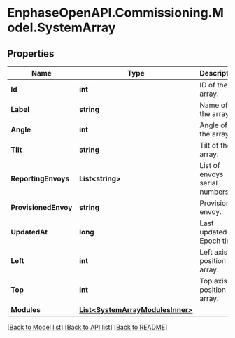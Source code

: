 # EnphaseOpenAPI.Commissioning.Model.SystemArray

## Properties

Name | Type | Description | Notes
------------ | ------------- | ------------- | -------------
**Id** | **int** | ID of the array. | [optional] 
**Label** | **string** | Name of the array. | [optional] 
**Angle** | **int** | Angle of the array. | [optional] 
**Tilt** | **string** | Tilt of the array. | [optional] 
**ReportingEnvoys** | **List&lt;string&gt;** | List of envoys serial numbers. | [optional] 
**ProvisionedEnvoy** | **string** | Provisioned envoy. | [optional] 
**UpdatedAt** | **long** | Last updated Epoch time. | [optional] 
**Left** | **int** | Left axis position of array. | [optional] 
**Top** | **int** | Top axis position of array. | [optional] 
**Modules** | [**List&lt;SystemArrayModulesInner&gt;**](SystemArrayModulesInner.md) |  | [optional] 

[[Back to Model list]](../README.md#documentation-for-models) [[Back to API list]](../README.md#documentation-for-api-endpoints) [[Back to README]](../README.md)

